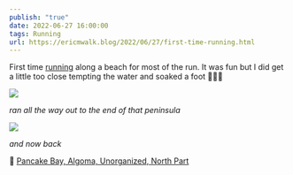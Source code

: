 ```yaml
---
publish: "true"
date: 2022-06-27 16:00:00
tags: Running
url: https://ericmwalk.blog/2022/06/27/first-time-running.html
---
```


First time [running](http://www.strava.com/activities/7377291756) along a beach for most of the run. It was fun but I did get a little too close tempting the water and soaked a foot 🏃🏻‍♂️

![](https://ericmwalk.blog/uploads/2023/f6ca2cad87.jpg)

*ran all the way out to the end of that peninsula*

![](https://ericmwalk.blog/uploads/2023/5523325029.jpg)

*and now back*

📍 [Pancake Bay, Algoma, Unorganized, North Part](https://maps.apple.com/?q=Pancake%20Bay%0AAlgoma,%20Unorganized,%20North%20Part%20ON%0ACanada&ll=46.649361,-84.755554)